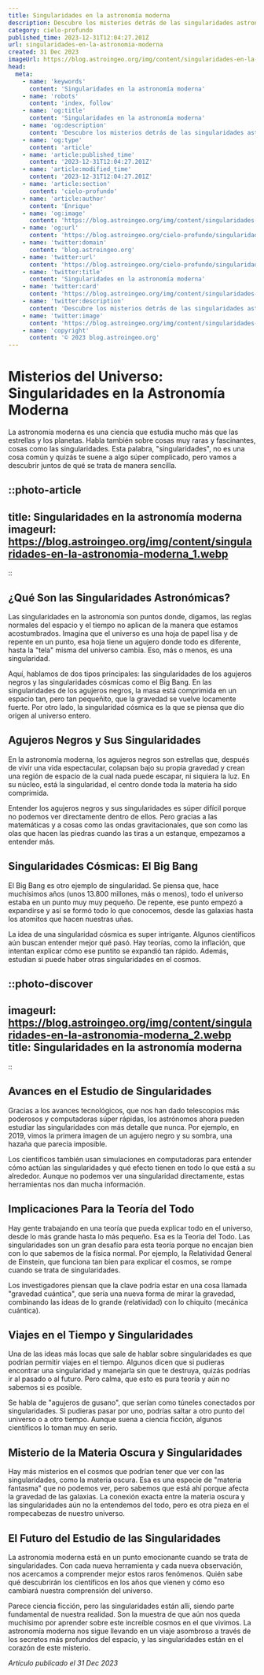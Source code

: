 ```yaml
---
title: Singularidades en la astronomía moderna
description: Descubre los misterios detrás de las singularidades astronómicas y cómo transforman nuestro entendimiento del cosmos en la astronomía moderna.
category: cielo-profundo
published_time: 2023-12-31T12:04:27.201Z
url: singularidades-en-la-astronomia-moderna
created: 31 Dec 2023
imageUrl: https://blog.astroingeo.org/img/content/singularidades-en-la-astronomia-moderna_1.webp
head:
  meta:
    - name: 'keywords'
      content: 'Singularidades en la astronomía moderna'
    - name: 'robots'
      content: 'index, follow'
    - name: 'og:title'
      content: 'Singularidades en la astronomía moderna'
    - name: 'og:description'
      content: 'Descubre los misterios detrás de las singularidades astronómicas y cómo transforman nuestro entendimiento del cosmos en la astronomía moderna.'
    - name: 'og:type'
      content: 'article'
    - name: 'article:published_time'
      content: '2023-12-31T12:04:27.201Z'
    - name: 'article:modified_time'
      content: '2023-12-31T12:04:27.201Z'
    - name: 'article:section'
      content: 'cielo-profundo'
    - name: 'article:author'
      content: 'Enrique'
    - name: 'og:image'
      content: 'https://blog.astroingeo.org/img/content/singularidades-en-la-astronomia-moderna_1.webp'
    - name: 'og:url'
      content: 'https://blog.astroingeo.org/cielo-profundo/singularidades-en-la-astronomia-moderna'
    - name: 'twitter:domain'
      content: 'blog.astroingeo.org'
    - name: 'twitter:url'
      content: 'https://blog.astroingeo.org/cielo-profundo/singularidades-en-la-astronomia-moderna'
    - name: 'twitter:title'
      content: 'Singularidades en la astronomía moderna'
    - name: 'twitter:card'
      content: 'https://blog.astroingeo.org/img/content/singularidades-en-la-astronomia-moderna_1.webp'
    - name: 'twitter:description'
      content: 'Descubre los misterios detrás de las singularidades astronómicas y cómo transforman nuestro entendimiento del cosmos en la astronomía moderna.'
    - name: 'twitter:image'
      content: 'https://blog.astroingeo.org/img/content/singularidades-en-la-astronomia-moderna_1.webp'
    - name: 'copyright'
      content: '© 2023 blog.astroingeo.org'
---
```

# Misterios del Universo: Singularidades en la Astronomía Moderna

La astronomía moderna es una ciencia que estudia mucho más que las estrellas y los planetas. Habla también sobre cosas muy raras y fascinantes, cosas como las singularidades. Esta palabra, "singularidades", no es una cosa común y quizás te suene a algo súper complicado, pero vamos a descubrir juntos de qué se trata de manera sencilla.

::photo-article
---
title: Singularidades en la astronomía moderna
imageurl: https://blog.astroingeo.org/img/content/singularidades-en-la-astronomia-moderna_1.webp
---
::

## ¿Qué Son las Singularidades Astronómicas?

Las singularidades en la astronomía son puntos donde, digamos, las reglas normales del espacio y el tiempo no aplican de la manera que estamos acostumbrados. Imagina que el universo es una hoja de papel lisa y de repente en un punto, esa hoja tiene un agujero donde todo es diferente, hasta la "tela" misma del universo cambia. Eso, más o menos, es una singularidad.

Aquí, hablamos de dos tipos principales: las singularidades de los agujeros negros y las singularidades cósmicas como el Big Bang. En las singularidades de los agujeros negros, la masa está comprimida en un espacio tan, pero tan pequeñito, que la gravedad se vuelve locamente fuerte. Por otro lado, la singularidad cósmica es la que se piensa que dio origen al universo entero.

## Agujeros Negros y Sus Singularidades

En la astronomía moderna, los agujeros negros son estrellas que, después de vivir una vida espectacular, colapsan bajo su propia gravedad y crean una región de espacio de la cual nada puede escapar, ni siquiera la luz. En su núcleo, está la singularidad, el centro donde toda la materia ha sido comprimida.

Entender los agujeros negros y sus singularidades es súper difícil porque no podemos ver directamente dentro de ellos. Pero gracias a las matemáticas y a cosas como las ondas gravitacionales, que son como las olas que hacen las piedras cuando las tiras a un estanque, empezamos a entender más.

## Singularidades Cósmicas: El Big Bang

El Big Bang es otro ejemplo de singularidad. Se piensa que, hace muchísimos años (unos 13.800 millones, más o menos), todo el universo estaba en un punto muy muy pequeño. De repente, ese punto empezó a expandirse y así se formó todo lo que conocemos, desde las galaxias hasta los atomitos que hacen nuestras uñas.

La idea de una singularidad cósmica es super intrigante. Algunos científicos aún buscan entender mejor qué pasó. Hay teorías, como la inflación, que intentan explicar cómo ese puntito se expandió tan rápido. Además, estudian si puede haber otras singularidades en el cosmos.


::photo-discover
---
imageurl: https://blog.astroingeo.org/img/content/singularidades-en-la-astronomia-moderna_2.webp
title: Singularidades en la astronomía moderna
---
::

## Avances en el Estudio de Singularidades

Gracias a los avances tecnológicos, que nos han dado telescopios más poderosos y computadoras súper rápidas, los astrónomos ahora pueden estudiar las singularidades con más detalle que nunca. Por ejemplo, en 2019, vimos la primera imagen de un agujero negro y su sombra, una hazaña que parecía imposible.

Los científicos también usan simulaciones en computadoras para entender cómo actúan las singularidades y qué efecto tienen en todo lo que está a su alrededor. Aunque no podemos ver una singularidad directamente, estas herramientas nos dan mucha información.

## Implicaciones Para la Teoría del Todo

Hay gente trabajando en una teoría que pueda explicar todo en el universo, desde lo más grande hasta lo más pequeño. Esa es la Teoría del Todo. Las singularidades son un gran desafío para esta teoría porque no encajan bien con lo que sabemos de la física normal. Por ejemplo, la Relatividad General de Einstein, que funciona tan bien para explicar el cosmos, se rompe cuando se trata de singularidades.

Los investigadores piensan que la clave podría estar en una cosa llamada "gravedad cuántica", que sería una nueva forma de mirar la gravedad, combinando las ideas de lo grande (relatividad) con lo chiquito (mecánica cuántica).

## Viajes en el Tiempo y Singularidades

Una de las ideas más locas que sale de hablar sobre singularidades es que podrían permitir viajes en el tiempo. Algunos dicen que si pudieras encontrar una singularidad y manejarla sin que te destruya, quizás podrías ir al pasado o al futuro. Pero calma, que esto es pura teoría y aún no sabemos si es posible.

Se habla de "agujeros de gusano", que serían como túneles conectados por singularidades. Si pudieras pasar por uno, podrías saltar a otro punto del universo o a otro tiempo. Aunque suena a ciencia ficción, algunos científicos lo toman muy en serio.

## Misterio de la Materia Oscura y Singularidades

Hay más misterios en el cosmos que podrían tener que ver con las singularidades, como la materia oscura. Esa es una especie de "materia fantasma" que no podemos ver, pero sabemos que está ahí porque afecta la gravedad de las galaxias. La conexión exacta entre la materia oscura y las singularidades aún no la entendemos del todo, pero es otra pieza en el rompecabezas de nuestro universo.

## El Futuro del Estudio de las Singularidades

La astronomía moderna está en un punto emocionante cuando se trata de singularidades. Con cada nueva herramienta y cada nueva observación, nos acercamos a comprender mejor estos raros fenómenos. Quién sabe qué descubrirán los científicos en los años que vienen y cómo eso cambiará nuestra comprensión del universo.

Parece ciencia ficción, pero las singularidades están allí, siendo parte fundamental de nuestra realidad. Son la muestra de que aún nos queda muchísimo por aprender sobre este increíble cosmos en el que vivimos. La astronomía moderna nos sigue llevando en un viaje asombroso a través de los secretos más profundos del espacio, y las singularidades están en el corazón de este misterio.

_Artículo publicado el 31 Dec 2023_